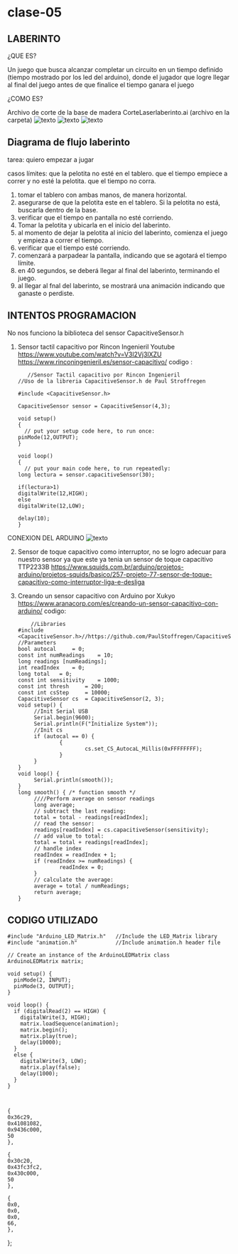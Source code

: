 # clase-05
## LABERINTO

¿QUE ES?

Un juego que busca alcanzar completar un circuito en un tiempo definido (tiempo mostrado por los led del arduino), donde  el jugador que logre llegar al final del juego antes de que finalice el tiempo ganara el juego

¿COMO ES?

Archivo de corte de la base de madera 
CorteLaserlaberinto.ai  (archivo en la carpeta)
![texto](./cortelaser.png)
![texto](./laberinto.JPG)
![texto](./ConexionesLaberinto.jpeg)

## Diagrama de flujo laberinto

tarea: quiero empezar a jugar 


casos límites:
que la pelotita no esté en el tablero.
que el tiempo empiece a correr y no esté la pelotita.
que el tiempo no corra.


 1. tomar el tablero con ambas manos, de manera horizontal.
 2. asegurarse de que la pelotita este en el tablero. Si la pelotita no está, buscarla dentro de la base.
 3. verificar que el tiempo en pantalla no esté corriendo.
 4. Tomar la pelotita y ubicarla en el inicio del laberinto.
 5. al momento de dejar la pelotita al inicio del laberinto, comienza el juego y empieza a correr el tiempo.
 6. verificar que el tiempo esté corriendo.
 7. comenzará a parpadear la pantalla, indicando que se agotará el tiempo límite.
 8. en 40 segundos, se deberá llegar al final del laberinto, terminando el juego.
 9. al llegar al fnal del laberinto, se mostrará una animación indicando que ganaste o perdiste.

## INTENTOS PROGRAMACION 

No nos funciono la biblioteca del sensor CapacitiveSensor.h
1. Sensor tactil capacitivo por Rincon Ingenieril Youtube https://www.youtube.com/watch?v=V3l2Vj3lXZU
   https://www.rinconingenieril.es/sensor-capacitivo/
   codigo :

          //Sensor Tactil capacitivo por Rincon Ingenieril
       //Uso de la libreria CapacitiveSensor.h de Paul Stroffregen
       
       #include <CapacitiveSensor.h>
       
       CapacitiveSensor sensor = CapacitiveSensor(4,3);
       
       void setup() 
       {
         // put your setup code here, to run once:
       pinMode(12,OUTPUT);
       }
       
       void loop() 
       {
         // put your main code here, to run repeatedly:
       long lectura = sensor.capacitiveSensor(30);
       
       if(lectura>1)
       digitalWrite(12,HIGH);
       else
       digitalWrite(12,LOW);
       
       delay(10);
       }


CONEXION DEL ARDUINO
![texto](./intento1sensor.jpg)

2. Sensor de toque capacitivo como interruptor, no se logro adecuar para nuestro sensor ya que este ya tenia un sensor de toque capacitivo TTP2233B https://www.squids.com.br/arduino/projetos-arduino/projetos-squids/basico/257-projeto-77-sensor-de-toque-capacitivo-como-interruptor-liga-e-desliga

3. Creando un sensor capacitivo con Arduino por Xukyo https://www.aranacorp.com/es/creando-un-sensor-capacitivo-con-arduino/
   codigo:

   
           //Libraries
       #include <CapacitiveSensor.h>//https://github.com/PaulStoffregen/CapacitiveSensor
       //Parameters
       bool autocal 	= 0;
       const int numReadings 	= 10;
       long readings [numReadings];
       int readIndex 	= 0;
       long total 	= 0;
       const int sensitivity 	= 1000;
       const int thresh 	= 200;
       const int csStep 	= 10000;
       CapacitiveSensor cs 	= CapacitiveSensor(2, 3);
       void setup() {
        	//Init Serial USB
        	Serial.begin(9600);
        	Serial.println(F("Initialize System"));
        	//Init cs
        	if (autocal == 0) {
        			{
        					cs.set_CS_AutocaL_Millis(0xFFFFFFFF);
        			}
        	}
       }
       void loop() {
        	Serial.println(smooth());
       }
       long smooth() { /* function smooth */
        	////Perform average on sensor readings
        	long average;
        	// subtract the last reading:
        	total = total - readings[readIndex];
        	// read the sensor:
        	readings[readIndex] = cs.capacitiveSensor(sensitivity);
        	// add value to total:
        	total = total + readings[readIndex];
        	// handle index
        	readIndex = readIndex + 1;
        	if (readIndex >= numReadings) {
        			readIndex = 0;
        	}
        	// calculate the average:
        	average = total / numReadings;
        	return average;
       }

## CODIGO UTILIZADO 


    #include "Arduino_LED_Matrix.h"   //Include the LED_Matrix library
    #include "animation.h"            //Include animation.h header file

    // Create an instance of the ArduinoLEDMatrix class
    ArduinoLEDMatrix matrix;  
    
    void setup() {
      pinMode(2, INPUT);
      pinMode(3, OUTPUT);
    }
    
    void loop() {
      if (digitalRead(2) == HIGH) {
        digitalWrite(3, HIGH);
        matrix.loadSequence(animation);
        matrix.begin();
        matrix.play(true);
        delay(10000);
      }
      else {
        digitalWrite(3, LOW);
        matrix.play(false);
        delay(1000);
      }
    }



    {
    0x36c29,
    0x41081082,
    0x9436c000,
    50
    },

    {
    0x30c20,
    0x43fc3fc2,
    0x430c000,
    50
    },

    {
    0x0,
    0x0,
    0x0,
    66,
    },
};
